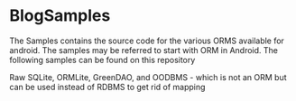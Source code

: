 BlogSamples
===========
The Samples contains the source code for the various ORMS available for android. The samples may be referred to start
with ORM in Android. 
The following samples can be found on this repository

Raw SQLite,
ORMLite,
GreenDAO, and
OODBMS -  which is not an ORM but can be used instead of RDBMS to get rid of mapping 
